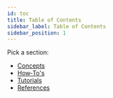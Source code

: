 ```yaml
---
id: toc
title: Table of Contents
sidebar_label: Table of Contents
sidebar_position: 1
---
```


Pick a section:

- [Concepts](/docs/concept/intro)  
- [How‑To's](/docs/how-to/intro)  
- [Tutorials](/docs/tutorial/intro)  
- [References](/docs/reference/intro)
